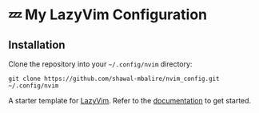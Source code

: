 # 💤 My LazyVim Configuration

## Installation

Clone the repository into your `~/.config/nvim` directory:

```fish
git clone https://github.com/shawal-mbalire/nvim_config.git ~/.config/nvim
```

A starter template for [LazyVim](https://github.com/LazyVim/LazyVim).
Refer to the [documentation](https://lazyvim.github.io/installation) to get started.
